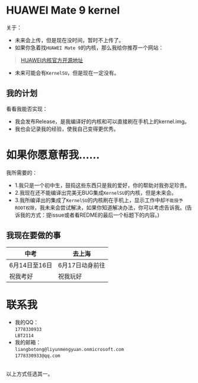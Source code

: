 # HUAWEI Mate 9 kernel
关于：
* 未来会上传，但是现在没时间，暂时不上传了。
* 如果你急着找`HUAWEI Mate 9`的内核，那么我给你推荐一个网站：
> [HUAWEI内核官方开源地址](https://consumer.huawei.com/en/opensource/detail/)
* 未来可能会有`KernelSU`，但是现在一定没有。
## 我的计划
看看我能否实现：
* 我会发布Release，是我编译好的内核和可以直接刷在手机上的kernel.img。
* 我也会记录我的经验，使我自己变得更优秀。
# 如果你愿意帮我……
我所需要的：
* 1.我只是一个初中生，鼓捣这些东西只是我的爱好，你的帮助对我弥足珍贵。<br>
* 2.我现在还不能编译出完美无BUG集成`KernelSU`的内核，但是未来会。<br>
* 3.我所编译出的集成了`KernelSU`的内核刷在手机上，显示工作中却`不能授予ROOT权限`，我未来会尝试解决，如果你知道解决办法，你可以考虑告诉我。(告诉我的方式：提issue或者看REDME的最后一个标题下的内容。)
## 我现在要做的事
| 中考 | 去上海 |
| --- | --- |
| 6月14日至16日 | 6月17日动身前往 |
| 祝我考好 | 祝我玩好 |
# 联系我
* 我的QQ：<br>`1778330933`<br>`LBT2114`<br>
* 我的邮箱：<br>`liangbotong@liyunmengyuan.onmicrosoft.com`<br>`1778330933@qq.com`<br>
<br>
以上方式任选其一。
